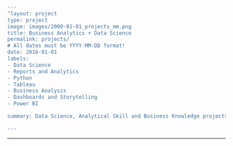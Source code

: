 ```yaml
---
"layout: project
type: project
image: images/2000-01-01_projects_mm.png
title: Business Analytics + Data Science
permalink: projects/
# All dates must be YYYY-MM-DD format!
date: 2016-01-01
labels:
- Data Science
- Reports and Analytics
- Python
- Tableau
- Business Analysis
- Dashboards and Storytelling
- Power BI

summary: Data Science, Analytical Skill and Business Knowledge projects to make confident decisions.

---
```



<hr>


